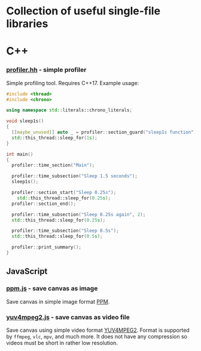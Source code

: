# Collection of useful single-file libraries

# C++

### [profiler.hh](./profiler.hh) - simple profiler

Simple profiling tool. Requires C++17. Example usage:

```cpp
#include <thread>
#include <chrono>

using namespace std::literals::chrono_literals;

void sleep1s()
{
  [[maybe_unused]] auto _ = profiler::section_guard("sleep1s function");
  std::this_thread::sleep_for(1s);
}

int main()
{
  profiler::time_section("Main");

  profiler::time_subsection("Sleep 1.5 seconds");
  sleep1s();

  profiler::section_start("Sleep 0.25s");
  	std::this_thread::sleep_for(0.25s);
  profiler::section_end();

  profiler::time_subsection("Sleep 0.25s again", 2);
  std::this_thread::sleep_for(0.25s);

  profiler::time_subsection("Sleep 0.5s");
  std::this_thread::sleep_for(0.5s);

  profiler::print_summary();
}
```

## JavaScript
### [ppm.js](./ppm.js) - save canvas as image

Save canvas in simple image format [PPM](http://davis.lbl.gov/Manuals/NETPBM/doc/ppm.html).

### [yuv4mpeg2.js](./yuv4mpeg2.js) - save canvas as video file

Save canvas using simple video format [YUV4MPEG2](https://wiki.multimedia.cx/index.php?title=YUV4MPEG2). Format is supported by `ffmpeg`, `vlc`, `mpv`, and much more. It does not have any compression so videos must be short in rather low resolution.
